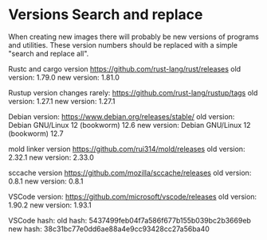 # Versions Search and replace

When creating new images there will probably be new versions of programs and utilities.
These version numbers should be replaced with a simple "search and replace all".

Rustc and cargo version
<https://github.com/rust-lang/rust/releases>
old version: 1.79.0
new version: 1.81.0

Rustup version changes rarely:
<https://github.com/rust-lang/rustup/tags>
old version: 1.27.1
new version: 1.27.1

Debian version:
<https://www.debian.org/releases/stable/>
old version: Debian GNU/Linux 12 (bookworm) 12.6
new version: Debian GNU/Linux 12 (bookworm) 12.7

mold linker version
<https://github.com/rui314/mold/releases>
old version: 2.32.1
new version: 2.33.0

sccache version
<https://github.com/mozilla/sccache/releases>
old version: 0.8.1
new version: 0.8.1

VSCode version:
<https://github.com/microsoft/vscode/releases>
old version: 1.90.2
new version: 1.93.1

VSCode hash:
old hash: 5437499feb04f7a586f677b155b039bc2b3669eb
new hash: 38c31bc77e0dd6ae88a4e9cc93428cc27a56ba40
